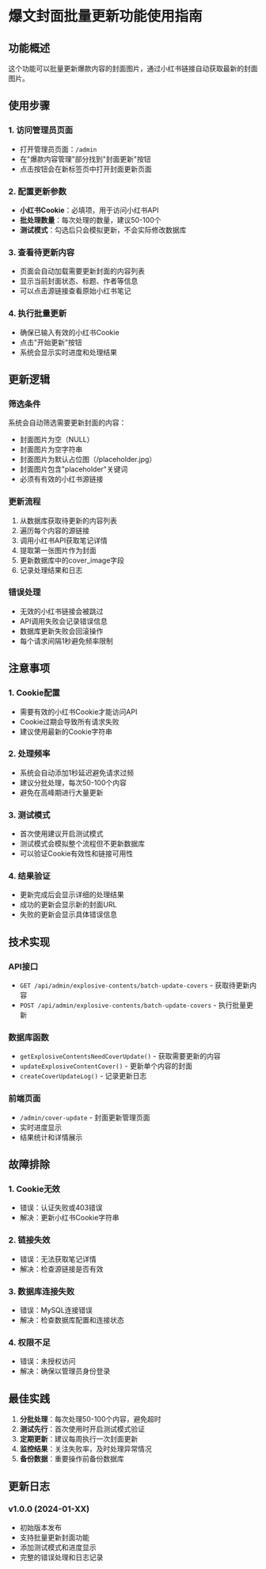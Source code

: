 # 爆文封面批量更新功能使用指南

## 功能概述

这个功能可以批量更新爆款内容的封面图片，通过小红书链接自动获取最新的封面图片。

## 使用步骤

### 1. 访问管理员页面
- 打开管理员页面：`/admin`
- 在"爆款内容管理"部分找到"封面更新"按钮
- 点击按钮会在新标签页中打开封面更新页面

### 2. 配置更新参数
- **小红书Cookie**：必填项，用于访问小红书API
- **批处理数量**：每次处理的数量，建议50-100个
- **测试模式**：勾选后只会模拟更新，不会实际修改数据库

### 3. 查看待更新内容
- 页面会自动加载需要更新封面的内容列表
- 显示当前封面状态、标题、作者等信息
- 可以点击源链接查看原始小红书笔记

### 4. 执行批量更新
- 确保已输入有效的小红书Cookie
- 点击"开始更新"按钮
- 系统会显示实时进度和处理结果

## 更新逻辑

### 筛选条件
系统会自动筛选需要更新封面的内容：
- 封面图片为空（NULL）
- 封面图片为空字符串
- 封面图片为默认占位图（/placeholder.jpg）
- 封面图片包含"placeholder"关键词
- 必须有有效的小红书源链接

### 更新流程
1. 从数据库获取待更新的内容列表
2. 遍历每个内容的源链接
3. 调用小红书API获取笔记详情
4. 提取第一张图片作为封面
5. 更新数据库中的cover_image字段
6. 记录处理结果和日志

### 错误处理
- 无效的小红书链接会被跳过
- API调用失败会记录错误信息
- 数据库更新失败会回滚操作
- 每个请求间隔1秒避免频率限制

## 注意事项

### 1. Cookie配置
- 需要有效的小红书Cookie才能访问API
- Cookie过期会导致所有请求失败
- 建议使用最新的Cookie字符串

### 2. 处理频率
- 系统会自动添加1秒延迟避免请求过频
- 建议分批处理，每次50-100个内容
- 避免在高峰期进行大量更新

### 3. 测试模式
- 首次使用建议开启测试模式
- 测试模式会模拟整个流程但不更新数据库
- 可以验证Cookie有效性和链接可用性

### 4. 结果验证
- 更新完成后会显示详细的处理结果
- 成功的更新会显示新的封面URL
- 失败的更新会显示具体错误信息

## 技术实现

### API接口
- `GET /api/admin/explosive-contents/batch-update-covers` - 获取待更新内容
- `POST /api/admin/explosive-contents/batch-update-covers` - 执行批量更新

### 数据库函数
- `getExplosiveContentsNeedCoverUpdate()` - 获取需要更新的内容
- `updateExplosiveContentCover()` - 更新单个内容的封面
- `createCoverUpdateLog()` - 记录更新日志

### 前端页面
- `/admin/cover-update` - 封面更新管理页面
- 实时进度显示
- 结果统计和详情展示

## 故障排除

### 1. Cookie无效
- 错误：认证失败或403错误
- 解决：更新小红书Cookie字符串

### 2. 链接失效
- 错误：无法获取笔记详情
- 解决：检查源链接是否有效

### 3. 数据库连接失败
- 错误：MySQL连接错误
- 解决：检查数据库配置和连接状态

### 4. 权限不足
- 错误：未授权访问
- 解决：确保以管理员身份登录

## 最佳实践

1. **分批处理**：每次处理50-100个内容，避免超时
2. **测试先行**：首次使用时开启测试模式验证
3. **定期更新**：建议每周执行一次封面更新
4. **监控结果**：关注失败率，及时处理异常情况
5. **备份数据**：重要操作前备份数据库

## 更新日志

### v1.0.0 (2024-01-XX)
- 初始版本发布
- 支持批量更新封面功能
- 添加测试模式和进度显示
- 完整的错误处理和日志记录 